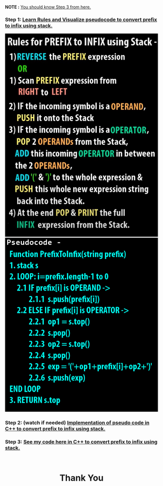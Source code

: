 **NOTE :** [You should know Step 3 from here.](https://github.com/Nidhikumari-4/Data-Structures-and-Algorithms./tree/main/01.Data%20Structure/02.Stack/Infix%20Prefix%20Postfix/01.%20Infix%20to%20Postfix)

### **Step 1:** [Learn Rules and Visualize pseudocode to convert prefix to infix  using stack.](https://youtu.be/sevlImM3Onc)

<img src="rules for prefix to infix.jpg ">
<img src="pseudocode prefix to infix.png">

### **Step 2: (watch if needed)** [Implementation of pseudo code in C++ to convert prefix to infix  using stack.](https://youtu.be/Xm-SHxqOzI4)

### **Step 3:** [See my code here in C++ to convert prefix to infix using stack.](prefix_to_infix.cpp)

<br>
<h1 align="Center">Thank You</h1>
